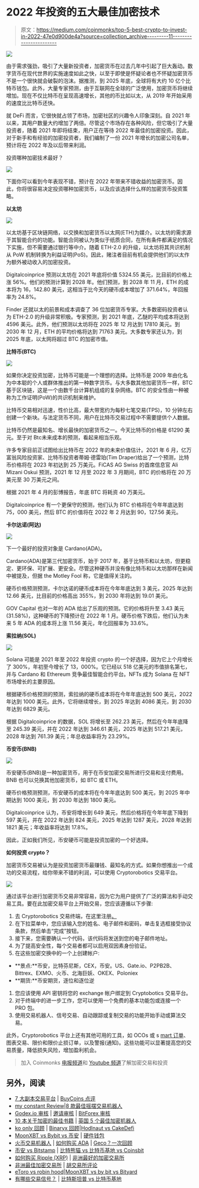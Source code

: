 # 2022 年投资的五大最佳加密技术

> 原文：<https://medium.com/coinmonks/top-5-best-crypto-to-invest-in-2022-47e0d900de4a?source=collection_archive---------11----------------------->

![](img/e50325ef8a14c92654d6450b386aa4c3.png)

由于需求强劲，吸引了大量新投资者，加密货币在过去几年中引起了巨大轰动。数字货币在现代世界的实施速度如此之快，以至于即使是怀疑论者也不怀疑加密货币不是一个很快就会破裂的泡沫。据推测，到 2025 年底，全球将有大约 10 亿个比特币钱包。此外，大量专家预测，由于互联网在全球的广泛使用，加密货币将继续增加。现在不仅比特币在呈现高速增长，其他的币比如以太，从 2019 年开始采用的速度比比特币还快。

就 DeFi 而言，它很快就占领了市场，加密社区的兴趣令人印象深刻。自 2021 年以来，其用户数量大约增加了两倍。尽管这个市场存在各种风险，但它吸引了大量投资者，随着 2021 年即将结束，用户正在等待 2022 年最佳的加密投资。因此，对于新手和有经验的加密投资者，我们编制了一份 2021 年增长的加密公司名单，预计将在 2022 年及以后带来利润。

投资哪种加密技术最好？

![](img/ce668288564ea136378f4344e4c48dde.png)

下面你可以看到今年表现不错，预计在 2022 年带来不错收益的加密货币。因此，你将很容易决定投资哪种加密货币，以及应该选择什么样的加密货币投资策略。

**以太坊**

![](img/8ad761d9f3ff7bbfe10bfdee4186bac3.png)

以太坊基于区块链网络，以交换和加密货币以太网(ETH)为媒介。以太坊的需求源于其智能合约的功能。智能合同被认为类似于纸质合同，在所有条件都满足的情况下实施，但不需要通过银行等中介。随着 ETH-2.0 的升级，以太坊将其共识机制从 PoW 机制转换为利益证明(PoS)。因此，赌注者目前有机会提供他们的以太作为额外被动收入的加密投资。

Digitalcoinprice 预测以太坊在 2021 年底将价值 5324.55 美元，比目前的价格上涨 56%。他们的预测计算到 2028 年。他们预测，到 2028 年 11 月，ETH 的成本将为 16，142.80 美元，这相当于比今天的硬币成本增加了 371.64%，年回报率为 24.8%。

Finder 还就以太的前景和成本调查了 36 位加密货币专家。大多数密码投资者认为 ETH-2.0 的升级非常积极。专家预测，到 2021 年底，乙醚的平均成本将达到 4596 美元。此外，他们预测以太坊将在 2025 年 12 月达到 17810 美元。到 2030 年 12 月，ETH 的平均价格将达到 71763 美元。大多数专家还认为，到 2025 年底，以太网将超过 BTC 的加密市值。

**比特币(BTC)**

![](img/f794f5e7b26851c57d0f63d4e10b9b23.png)

如果你决定投资加密，比特币可能是一个理想的选择。比特币是 2009 年由化名为中本聪的个人或群体推出的第一种数字货币。与大多数其他加密货币一样，BTC 基于区块链，这是一个由数千台计算机组成的复杂网络。BTC 的安全性由一种被称为工作证明(PoW)的共识机制来维护。

比特币交易相对迅速，性价比高，最大带宽约为每秒七笔交易(TPS)，10 分钟左右创建一个新块。与法定货币不同，用户在比特币交易过程中不需要提供个人数据。

比特币仍然是最知名、增长最快的加密货币之一。今天比特币的价格是 61290 美元。至于对 Btс未来成本的预测，看起来相当乐观。

许多专家目前正试图给出比特币在 2022 年的未来价值估计。2021 年 6 月，亿万富翁风险投资家、比特币投资者蒂姆·德雷珀(Tim Draper)给出了一个预测，比特币价格将在 2023 年初达到 25 万美元。FiCAS AG Swiss 的首席信息官 Ali Mizani Oskui 预测，2021 年 12 月至 2022 年 3 月期间，BTC 的价格将在 20 万美元至 30 万美元之间。

根据 2021 年 4 月的彭博报告，年底 BTC 将耗资 40 万美元。

Digitalcoinprice 有一个更保守的预测，他们认为 BTC 价格将在今年年底达到 75，000 美元，然后 BTC 的价值将在 2022 年 2 月达到 90，127.56 美元。

**卡尔达诺(阿达)**

![](img/6f722dc4953cc4f23b3a73037f3fa990.png)

下一个最好的投资对象是 Cardano(ADA)。

Cardano(ADA)是第三代加密货币，始于 2017 年，基于比特币和以太坊，但更稳定、更环保、可扩展、更安全。尽管这种硬币并没有像比特币和以太坊那样在新闻中被提及，但据 the Motley Fool 称，它是值得关注的。

硬币价格预测预测，卡尔达诺的硬币成本将在今年年底达到 3 美元，2025 年达到 12.66 美元，比目前的价格高出 355%，到 2030 年将达到 19.01 美元。

GOV Capital 也对一年的 ADA 给出了乐观的预测。它的价格将升至 3.43 美元(31.58%)，这种硬币的下降预计在 2022 年 1 月。硬币价格下跌后，他们认为未来 5 年 ADA 的成本将上涨 11.56 美元，年化回报率为 33.6%。

**索拉纳(SOL)**

![](img/1a00ec93eae57fee781a6931ce3f07cb.png)

Solana 可能是 2021 年至 2022 年投资 crypto 的一个好选择，因为它上个月增长了 300%，年初至今增长了 13，000%。它已经以 518 亿美元的市值排名第七，并与 Cardano 和 Ethereum 竞争最佳智能合约平台。NFTs 成为 Solana 在 NFT 市场增长的主要原因。

根据硬币价格预测的预测，索拉纳的硬币成本将在今年年底达到 500 美元，2022 年达到 1000 美元。此外，它将继续增长，到 2025 年达到 4086 美元，到 2030 年达到 6829 美元。

根据 Digitalcoinprice 的数据，SOL 将增长至 262.23 美元，然后在今年年底降至 245.39 美元，并在 2022 年达到 346.61 美元，2025 年达到 517.21 美元，2028 年达到 761.39 美元；年总收益率将为 23.29%。

**币安币(BNB)**

![](img/0c5571f767aa31130aa3fb85c71ec1e2.png)

币安硬币(BNB)是一种加密货币，用于在币安加密交易所进行交易和支付费用。BNB 也可以兑换其他加密货币，如 BTC 或 ETH。

硬币价格预测预测，币安硬币的成本将在今年年底达到 500 美元，到 2025 年中期达到 1000 美元，到 2030 年达到 1800 美元。

Digitalcoinprice 认为，币安将增长到 649 美元，然后价格将在今年年底下降到 597 美元，并在 2022 年达到 824 美元，2025 年达到 1287 美元，2028 年达到 1821 美元；年收益率将达到 17.8%。

因此，正如我们所见，币安硬币可能是投资加密的一个好选择。

**如何投资 crypto？**

加密货币交易被认为是投资加密货币最赚钱、最知名的方式。如果你想推出一个成功的交易流程，给你带来不错的利润，可以使用 Cryptorobotics 交易平台。

![](img/869d5bc0ce5892acd2f06490ea9d628a.png)

通过该平台进行加密货币交易非常容易，因为它为用户提供了广泛的算法和手动交易工具。要在此加密交易平台上开始交易，您应该遵循以下步骤:

1.  去 Cryptorobotics 交易终端，在这里注册[。](https://cryptorobotics.io/)
2.  在下拉菜单中，您应该输入您的姓名、电子邮件和密码，单击复选框接受协议条款，然后单击“完成”按钮。
3.  接下来，您需要确认一个代码，该代码将发送到您的电子邮件地址。
4.  为了提高安全性，每个交易者都可以启用双因素身份验证。
5.  在这些加密交换中的一个上创建帐户:

*   **景点:**币安，比特芬尼斯，CEX，币安。US、Gate.io、P2PB2B、Bittrex、EXMO、火币、北海巨妖、OKEX、Poloniex
*   **期货:**币安期货，逐位和逐位逆

1.  您应该使用 API 密钥将您的 exchange 帐户绑定到 Cryptobotics 交易平台。
2.  对于终端中的进一步工作，您可以使用一个免费的基本功能包或连接一个 PRO 包。
3.  使用交易机器人、信号交易、自动跟踪或复制交易的功能开始手动或算法交易。

此外，Cryptorobotics 平台上还有其他可用的工具，如 OCOs 或 s [mart 订单](http://global.cryptorobotics.io/2020/07/09/ocos/)、图表交易、限价和限价止损订单，以及警报(通知)。这些功能可以显著提高您的交易质量，降低损失风险，增加盈利机会。

> 加入 Coinmonks [电报频道](https://t.me/coincodecap)和 [Youtube 频道](https://www.youtube.com/c/coinmonks/videos)了解加密交易和投资

## 另外，阅读

*   [7 大副本交易平台](https://blog.coincodecap.com/copy-trading-platforms) | [BuyCoins 点评](https://blog.coincodecap.com/buycoins-review)
*   [my constant Review](https://blog.coincodecap.com/myconstant-review)|[8 款最佳摇摆交易机器人](https://blog.coincodecap.com/best-swing-trading-bots)
*   [Godex.io 审核](/coinmonks/godex-io-review-7366086519fb) | [邀请审核](/coinmonks/invity-review-70f3030c0502) | [BitForex 审核](https://blog.coincodecap.com/bitforex-review)
*   [10 本关于加密的最佳书籍](https://blog.coincodecap.com/best-crypto-books) | [英国 5 个最佳加密机器人](https://blog.coincodecap.com/uk-trading-bots)
*   [ko only 回顾](https://blog.coincodecap.com/koinly-review) | [Binaryx 回顾](https://blog.coincodecap.com/binaryx-review)|[Hodlnaut vs CakeDefi](https://blog.coincodecap.com/hodlnaut-vs-cakedefi-vs-celsius)
*   [MoonXBT vs Bybit vs 币安](https://blog.coincodecap.com/bybit-binance-moonxbt) | [硬件钱包](/coinmonks/hardware-wallets-dfa1211730c6)
*   [火币交易机器人](https://blog.coincodecap.com/huobi-trading-bot) | [如何购买 ADA](https://blog.coincodecap.com/buy-ada-cardano) | [Geco？一次回顾](https://blog.coincodecap.com/geco-one-review)
*   [币安 vs Bitstamp](https://blog.coincodecap.com/binance-vs-bitstamp) | [比特熊猫 vs 比特币基地 vs Coinsbit](https://blog.coincodecap.com/bitpanda-coinbase-coinsbit)
*   [如何购买 Ripple (XRP)](https://blog.coincodecap.com/buy-ripple-india) | [非洲最好的加密交易所](https://blog.coincodecap.com/crypto-exchange-africa)
*   [非洲最佳加密交易所](https://blog.coincodecap.com/crypto-exchange-africa) | [胡交易所评论](https://blog.coincodecap.com/hoo-exchange-review)
*   [eToro vs robin hood](https://blog.coincodecap.com/etoro-robinhood)|[MoonXBT vs by bit vs Bityard](https://blog.coincodecap.com/bybit-bityard-moonxbt)
*   [有哪些交易信号？](https://blog.coincodecap.com/trading-signal) | [比特斯坦普 vs 比特币基地](https://blog.coincodecap.com/bitstamp-coinbase)